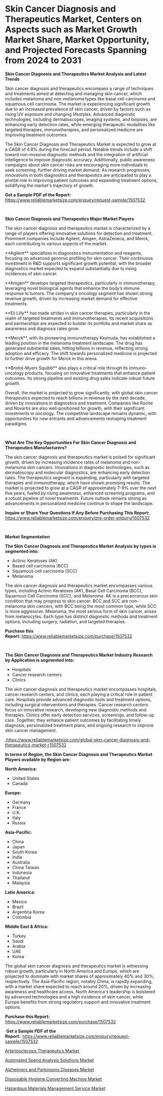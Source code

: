 <p><h1>Skin Cancer Diagnosis and Therapeutics Market, Centers on Aspects such as Market Growth Market Share, Market Opportunity, and Projected Forecasts Spanning from 2024 to 2031</h1></p><p><strong>Skin Cancer Diagnosis and Therapeutics Market Analysis and Latest Trends</strong></p>
<p><p>Skin cancer diagnosis and therapeutics encompass a range of techniques and treatments aimed at detecting and managing skin cancer, which includes melanoma and non-melanoma types like basal cell carcinoma and squamous cell carcinoma. The market is experiencing significant growth due to an increased prevalence of skin cancer, driven by factors such as rising UV exposure and changing lifestyles. Advanced diagnostic technologies, including dermatoscopes, imaging systems, and biopsies, are enhancing early detection rates, while emerging therapeutic modalities like targeted therapies, immunotherapies, and personalized medicine are improving treatment outcomes.</p><p>The Skin Cancer Diagnosis and Therapeutics Market is expected to grow at a CAGR of 4.8% during the forecast period. Notable trends include a shift toward non-invasive diagnostic methods and the integration of artificial intelligence to improve diagnostic accuracy. Additionally, public awareness campaigns about skin cancer risks are encouraging more individuals to seek screening, further driving market demand. As research progresses, innovations in both diagnostics and therapeutics are anticipated to play a pivotal role in improving patient outcomes and expanding treatment options, solidifying the market's trajectory of growth.</p></p>
<p><strong>Get a Sample PDF of the Report:&nbsp;</strong> <a href="https://www.reliablemarketsize.com/enquiry/request-sample/1507532?utm_campaign=1836&utm_medium=2&utm_source=Github&utm_content=ia&utm_term=07122024&utm_id=skin-cancer-diagnosis-and-therapeutics">https://www.reliablemarketsize.com/enquiry/request-sample/1507532</a></p>
<p>&nbsp;</p>
<p><strong>Skin Cancer Diagnosis and Therapeutics Major Market Players</strong></p>
<p><p>The skin cancer diagnosis and therapeutics market is characterized by a range of players offering innovative solutions for detection and treatment. Prominent companies include Agilent, Amgen, AstraZeneca, and Merck, each contributing to various aspects of the market.</p><p>**Agilent** specializes in diagnostics instrumentation and reagents, focusing on advanced genomic profiling for skin cancer. Their continuous investment in R&D supports significant growth potential, with the broader diagnostics market expected to expand substantially due to rising incidences of skin cancer.</p><p>**Amgen** develops targeted therapeutics, particularly in immunotherapy, leveraging novel biological agents that enhance the body’s immune response to tumors. The company's oncology segment has shown strong revenue growth, driven by increasing market demand for effective treatments.</p><p>**Eli Lilly** has made strides in skin cancer therapies, particularly in the realm of targeted treatments and immunotherapies. Its recent acquisitions and partnerships are expected to bolster its portfolio and market share as awareness and diagnosis rates grow.</p><p>**Merck**, with its pioneering immunotherapy Keytruda, has established a leading position in the melanoma treatment landscape. The drug has generated substantial sales, hitting billions in revenue, reflecting strong adoption and efficacy. The shift towards personalized medicine is projected to further drive growth for Merck in this arena.</p><p>**Bristol-Myers Squibb** also plays a critical role through its immuno-oncology products, focusing on innovative treatments that enhance patient outcomes. Its strong pipeline and existing drug sales indicate robust future growth.</p><p>Overall, the market is projected to grow significantly, with global skin cancer therapeutics expected to reach billions in revenue by the next decade, driven by innovations in diagnostics and treatment. Companies like Roche and Novartis are also well-positioned for growth, with their significant investments in oncology. The competitive landscape remains dynamic, with opportunities for new entrants and advancements reshaping treatment paradigms.</p></p>
<p>&nbsp;</p>
<p><strong>What Are The Key Opportunities For Skin Cancer Diagnosis and Therapeutics Manufacturers?</strong></p>
<p><p>The skin cancer diagnosis and therapeutics market is poised for significant growth, driven by increasing incidence rates of melanoma and non-melanoma skin cancers. Innovations in diagnostic technologies, such as dermatoscopy and molecular diagnostics, are enhancing early detection rates. The therapeutics segment is expanding, particularly with targeted therapies and immunotherapy, which have shown promising results. The market is projected to grow at a CAGR of approximately 7-9% over the next five years, fueled by rising awareness, enhanced screening programs, and a robust pipeline of novel treatments. Future outlook remains strong as advancements in personalized medicine continue to shape the landscape.</p></p>
<p><strong>Inquire or Share Your Questions If Any Before Purchasing This Report:</strong> <a href="https://www.reliablemarketsize.com/enquiry/pre-order-enquiry/1507532?utm_campaign=1836&utm_medium=2&utm_source=Github&utm_content=ia&utm_term=07122024&utm_id=skin-cancer-diagnosis-and-therapeutics">https://www.reliablemarketsize.com/enquiry/pre-order-enquiry/1507532</a></p>
<p>&nbsp;</p>
<p><strong>Market Segmentation</strong></p>
<p><strong>The Skin Cancer Diagnosis and Therapeutics Market Analysis by types is segmented into:</strong></p>
<p><ul><li>Actinic Keratoses (AK)</li><li>Based cell carcinoma (BCC)</li><li>Squamous cell carcinoma (SCC)</li><li>Melanoma</li></ul></p>
<p><p>The skin cancer diagnosis and therapeutics market encompasses various types, including Actinic Keratoses (AK), Basal Cell Carcinoma (BCC), Squamous Cell Carcinoma (SCC), and Melanoma. AK is a precancerous skin condition that may progress to skin cancer. BCC and SCC are non-melanoma skin cancers, with BCC being the most common type, while SCC is more aggressive. Melanoma, the most serious form of skin cancer, arises from melanocytes. Each type has distinct diagnostic methods and treatment options, including surgery, radiation, and targeted therapies.</p></p>
<p><strong>Purchase this Report:&nbsp;</strong><a href="https://www.reliablemarketsize.com/purchase/1507532?utm_campaign=1836&utm_medium=2&utm_source=Github&utm_content=ia&utm_term=07122024&utm_id=skin-cancer-diagnosis-and-therapeutics">https://www.reliablemarketsize.com/purchase/1507532</a></p>
<p>&nbsp;</p>
<p><strong>The Skin Cancer Diagnosis and Therapeutics Market Industry Research by Application is segmented into:</strong></p>
<p><ul><li>Hospitals</li><li>Cancer research centers</li><li>Clinics</li></ul></p>
<p><p>The skin cancer diagnosis and therapeutics market encompasses hospitals, cancer research centers, and clinics, each playing a critical role in patient care. Hospitals provide advanced diagnostic tools and treatment options, including surgical interventions and therapies. Cancer research centers focus on innovative research, developing new diagnostic methods and therapies. Clinics offer early detection services, screenings, and follow-up care. Together, they enhance patient outcomes by facilitating timely diagnosis, personalized treatment plans, and ongoing research to improve skin cancer management.</p></p>
<p><a href="https://www.reliablemarketsize.com/global-skin-cancer-diagnosis-and-therapeutics-market-r1507532?utm_campaign=1836&utm_medium=2&utm_source=Github&utm_content=ia&utm_term=07122024&utm_id=skin-cancer-diagnosis-and-therapeutics">&nbsp;https://www.reliablemarketsize.com/global-skin-cancer-diagnosis-and-therapeutics-market-r1507532</a></p>
<p><strong>In terms of Region, the Skin Cancer Diagnosis and Therapeutics Market Players available by Region are:</strong></p>
<p>
    <p> <strong> North America: </strong>
        <ul>
            <li>United States</li>
            <li>Canada</li>
        </ul>
        </p> 
    <p> <strong> Europe: </strong>
        <ul>
            <li>Germany</li>
            <li>France</li>
            <li>U.K.</li>
            <li>Italy</li>
            <li>Russia</li>
        </ul>
        </p> 
    <p> <strong> Asia-Pacific: </strong>
        <ul>
            <li>China</li>
            <li>Japan</li>
            <li>South Korea</li>
            <li>India</li>
            <li>Australia</li>
            <li>China Taiwan</li>
            <li>Indonesia</li>
            <li>Thailand</li>
            <li>Malaysia</li>
        </ul>
        </p> 
    <p> <strong> Latin America: </strong>
        <ul>
            <li>Mexico</li>
            <li>Brazil</li>
            <li>Argentina Korea</li>
            <li>Colombia</li>
        </ul>
        </p> 
    <p> <strong> Middle East & Africa: </strong>
        <ul>
            <li>Turkey</li>
            <li>Saudi</li>
            <li>Arabia</li>
            <li>UAE</li>
            <li>Korea</li>
        </ul>
    </p>
    </p>
<p><p>The global skin cancer diagnosis and therapeutics market is witnessing robust growth, particularly in North America and Europe, which are projected to dominate with market shares of approximately 40% and 30%, respectively. The Asia-Pacific region, notably China, is rapidly expanding, with a market share expected to reach around 20%, driven by increasing awareness and healthcare access. North America's leadership is bolstered by advanced technologies and a high incidence of skin cancer, while Europe benefits from strong regulatory support and innovative treatment options.</p></p>
<p><strong>Purchase this Report: </strong><a href="https://www.reliablemarketsize.com/purchase/1507532?utm_campaign=1836&utm_medium=2&utm_source=Github&utm_content=ia&utm_term=07122024&utm_id=skin-cancer-diagnosis-and-therapeutics">https://www.reliablemarketsize.com/purchase/1507532</a></p>
<p>&nbsp;<strong>Get a Sample PDF of the Report:&nbsp;&nbsp;</strong><a href="https://www.reliablemarketsize.com/enquiry/request-sample/1507532?utm_campaign=1836&utm_medium=2&utm_source=Github&utm_content=ia&utm_term=07122024&utm_id=skin-cancer-diagnosis-and-therapeutics">https://www.reliablemarketsize.com/enquiry/request-sample/1507532</a></p>
<p><strong></strong></p>
<p><p><a href="https://www.linkedin.com/pulse/arteriosclerosis-therapeutics-industry-resonance-146-w2gse?utm_campaign=1836&utm_medium=2&utm_source=Github&utm_content=ia&utm_term=07122024&utm_id=skin-cancer-diagnosis-and-therapeutics">Arteriosclerosis Therapeutics Market</a></p><p><a href="https://www.linkedin.com/pulse/the-sympatico-insight-9odme?utm_campaign=1836&utm_medium=2&utm_source=Github&utm_content=ia&utm_term=07122024&utm_id=skin-cancer-diagnosis-and-therapeutics">Automated Spend Analysis Solutions Market</a></p><p><a href="https://www.linkedin.com/pulse/the-sympatico-insight-9odme?utm_campaign=1836&utm_medium=2&utm_source=Github&utm_content=ia&utm_term=07122024&utm_id=skin-cancer-diagnosis-and-therapeutics">Alzheimers and Parkinsons Diseases Market</a></p><p><a href="https://issuu.com/reportprime-2/docs/disposable-hygiene-converting-machine-market-size-?utm_campaign=1836&utm_medium=2&utm_source=Github&utm_content=ia&utm_term=07122024&utm_id=skin-cancer-diagnosis-and-therapeutics">Disposable Hygiene Converting Machine Market</a></p><p><a href="https://issuu.com/reportprime-2/docs/hazardous-materials-management-service-market-size?utm_campaign=1836&utm_medium=2&utm_source=Github&utm_content=ia&utm_term=07122024&utm_id=skin-cancer-diagnosis-and-therapeutics">Hazardous Materials Management Service Market</a></p></p>